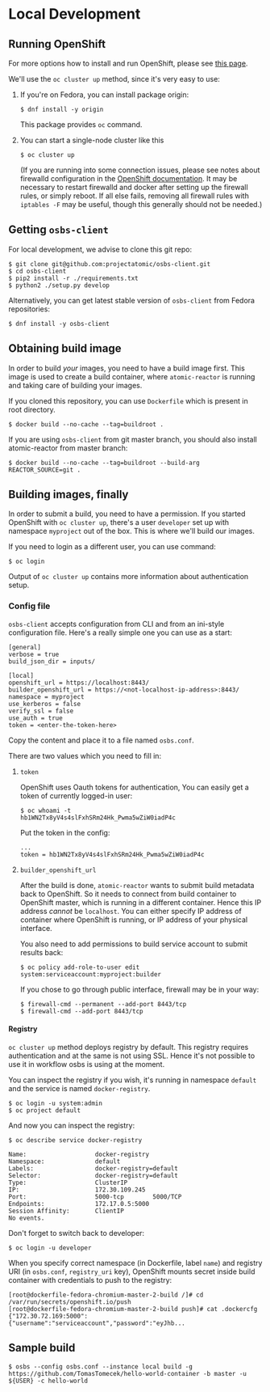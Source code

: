# Local Development


## Running OpenShift

For more options how to install and run OpenShift, please see [this page](https://install.openshift.com/).

We'll use the `oc cluster up` method, since it's very easy to use:

 1. If you're on Fedora, you can install package origin:
    ```
    $ dnf install -y origin
    ```
    This package provides `oc` command.

 2. You can start a single-node cluster like this
    ```
    $ oc cluster up
    ```
    (If you are running into some connection issues, please see notes about firewalld
    configuration in the [OpenShift documentation](https://github.com/openshift/origin/blob/master/docs/cluster_up_down.md).
    It may be necessary to restart firewalld and docker after setting up the firewall
    rules, or simply reboot. If all else fails, removing all firewall rules with
    `iptables -F` may be useful, though this generally should not be needed.)


## Getting `osbs-client`

For local development, we advise to clone this git repo:

```
$ git clone git@github.com:projectatomic/osbs-client.git
$ cd osbs-client
$ pip2 install -r ./requirements.txt
$ python2 ./setup.py develop
```

Alternatively, you can get latest stable version of `osbs-client` from Fedora repositories:

```
$ dnf install -y osbs-client
```


## Obtaining build image

In order to build *your* images, you need to have a build image first.
This image is used to create a build container, where `atomic-reactor` is
running and taking care of building your images.

If you cloned this repository, you can use `Dockerfile` which is present in root directory.

```
$ docker build --no-cache --tag=buildroot .
```

If you are using `osbs-client` from git master branch, you should also install
atomic-reactor from master branch:

```
$ docker build --no-cache --tag=buildroot --build-arg REACTOR_SOURCE=git .
```


## Building images, finally

In order to submit a build, you need to have a permission. If you started
OpenShift with `oc cluster up`, there's a user `developer` set up with
namespace `myproject` out of the box. This is where we'll build our images.

If you need to login as a different user, you can use command:

```
$ oc login
```

Output of `oc cluster up` contains more information about authentication setup.


### Config file

`osbs-client` accepts configuration from CLI and from an ini-style
configuration file. Here's a really simple one you can use as a start:

```
[general]
verbose = true
build_json_dir = inputs/

[local]
openshift_url = https://localhost:8443/
builder_openshift_url = https://<not-localhost-ip-address>:8443/
namespace = myproject
use_kerberos = false
verify_ssl = false
use_auth = true
token = <enter-the-token-here>
```

Copy the content and place it to a file named `osbs.conf`.

There are two values which you need to fill in:

1. `token`

    OpenShift uses Oauth tokens for authentication, You can easily get a token of
    currently logged-in user:

    ```
    $ oc whoami -t
    hb1WN2Tx8yV4s4slFxhSRm24Hk_Pwma5wZiW0iadP4c
    ```

    Put the token in the config:

    ```
    ...
    token = hb1WN2Tx8yV4s4slFxhSRm24Hk_Pwma5wZiW0iadP4c
    ```

2. `builder_openshift_url`

    After the build is done, `atomic-reactor` wants to submit build metadata
    back to OpenShift. So it needs to connect from build container to OpenShift
    master, which is running in a different container. Hence this IP address
    *cannot* be `localhost`. You can either specify IP address of container
    where OpenShift is running, or IP address of your physical interface.

    You also need to add permissions to build service account to submit results back:

    ```
    $ oc policy add-role-to-user edit system:serviceaccount:myproject:builder
    ```

    If you chose to go through public interface, firewall may be in your way:


    ```
    $ firewall-cmd --permanent --add-port 8443/tcp
    $ firewall-cmd --add-port 8443/tcp
    ```


#### Registry

`oc cluster up` method deploys registry by default. This registry requires
authentication and at the same is not using SSL. Hence it's not possible to use
it in workflow osbs is using at the moment.


You can inspect the registry if you wish, it's running in namespace `default`
and the service is named `docker-registry`.

```
$ oc login -u system:admin
$ oc project default
```

And now you can inspect the registry:

```
$ oc describe service docker-registry

Name:                   docker-registry
Namespace:              default
Labels:                 docker-registry=default
Selector:               docker-registry=default
Type:                   ClusterIP
IP:                     172.30.109.245
Port:                   5000-tcp        5000/TCP
Endpoints:              172.17.0.5:5000
Session Affinity:       ClientIP
No events.
```

Don't forget to switch back to developer:

```
$ oc login -u developer
```

When you specify correct namespace (in Dockerfile, label `name`) and registry
URI (in `osbs.conf`, `registry_uri` key), OpenShift mounts secret inside build
container with credentials to push to the registry:

```
[root@dockerfile-fedora-chromium-master-2-build /]# cd /var/run/secrets/openshift.io/push
[root@dockerfile-fedora-chromium-master-2-build push]# cat .dockercfg
{"172.30.72.169:5000":{"username":"serviceaccount","password":"eyJhb...
```


## Sample build

```
$ osbs --config osbs.conf --instance local build -g https://github.com/TomasTomecek/hello-world-container -b master -u ${USER} -c hello-world
```
